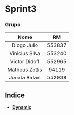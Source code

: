 # Sprint3

### Grupo
|Nome|RM|
|:-:|:-:|
|Diogo Julio|553837 |
|Vinicius Silva|553240|
|Victor Didoff|552965|
|Matheus Zottis|94119|
|Jonata Rafael|552939|

## Indice

- **[Dynamic](./Dynamic-Sprint4/README.md)**